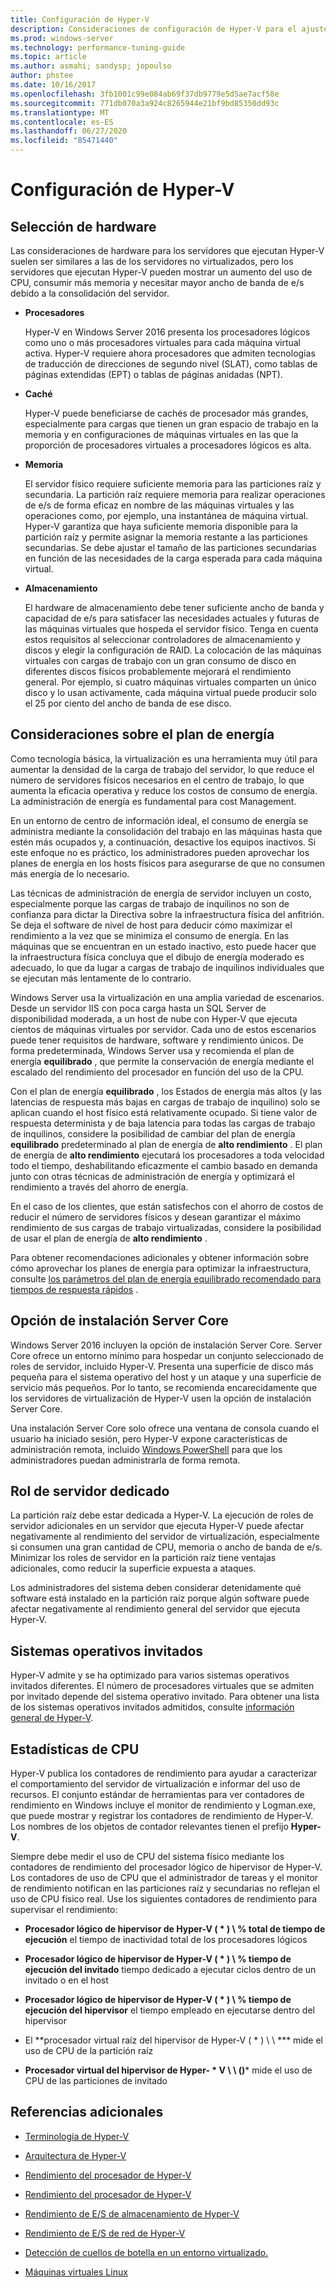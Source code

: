 ```yaml
---
title: Configuración de Hyper-V
description: Consideraciones de configuración de Hyper-V para el ajuste del rendimiento
ms.prod: windows-server
ms.technology: performance-tuning-guide
ms.topic: article
ms.author: asmahi; sandysp; jopoulso
author: phstee
ms.date: 10/16/2017
ms.openlocfilehash: 3fb1001c99e084ab69f37db9779e5d5ae7acf58e
ms.sourcegitcommit: 771db070a3a924c8265944e21bf9bd85350dd93c
ms.translationtype: MT
ms.contentlocale: es-ES
ms.lasthandoff: 06/27/2020
ms.locfileid: "85471440"
---
```

# <a name="hyper-v-configuration"></a>Configuración de Hyper-V

## <a name="hardware-selection"></a>Selección de hardware

Las consideraciones de hardware para los servidores que ejecutan Hyper-V suelen ser similares a las de los servidores no virtualizados, pero los servidores que ejecutan Hyper-V pueden mostrar un aumento del uso de CPU, consumir más memoria y necesitar mayor ancho de banda de e/s debido a la consolidación del servidor.

-   **Procesadores**

    Hyper-V en Windows Server 2016 presenta los procesadores lógicos como uno o más procesadores virtuales para cada máquina virtual activa. Hyper-V requiere ahora procesadores que admiten tecnologías de traducción de direcciones de segundo nivel (SLAT), como tablas de páginas extendidas (EPT) o tablas de páginas anidadas (NPT).

-   **Caché**

    Hyper-V puede beneficiarse de cachés de procesador más grandes, especialmente para cargas que tienen un gran espacio de trabajo en la memoria y en configuraciones de máquinas virtuales en las que la proporción de procesadores virtuales a procesadores lógicos es alta.

-   **Memoria**

    El servidor físico requiere suficiente memoria para las particiones raíz y secundaria. La partición raíz requiere memoria para realizar operaciones de e/s de forma eficaz en nombre de las máquinas virtuales y las operaciones como, por ejemplo, una instantánea de máquina virtual. Hyper-V garantiza que haya suficiente memoria disponible para la partición raíz y permite asignar la memoria restante a las particiones secundarias. Se debe ajustar el tamaño de las particiones secundarias en función de las necesidades de la carga esperada para cada máquina virtual.

-   **Almacenamiento**

    El hardware de almacenamiento debe tener suficiente ancho de banda y capacidad de e/s para satisfacer las necesidades actuales y futuras de las máquinas virtuales que hospeda el servidor físico. Tenga en cuenta estos requisitos al seleccionar controladores de almacenamiento y discos y elegir la configuración de RAID. La colocación de las máquinas virtuales con cargas de trabajo con un gran consumo de disco en diferentes discos físicos probablemente mejorará el rendimiento general. Por ejemplo, si cuatro máquinas virtuales comparten un único disco y lo usan activamente, cada máquina virtual puede producir solo el 25 por ciento del ancho de banda de ese disco.

## <a name="power-plan-considerations"></a>Consideraciones sobre el plan de energía

Como tecnología básica, la virtualización es una herramienta muy útil para aumentar la densidad de la carga de trabajo del servidor, lo que reduce el número de servidores físicos necesarios en el centro de trabajo, lo que aumenta la eficacia operativa y reduce los costos de consumo de energía. La administración de energía es fundamental para cost Management.

En un entorno de centro de información ideal, el consumo de energía se administra mediante la consolidación del trabajo en las máquinas hasta que estén más ocupados y, a continuación, desactive los equipos inactivos. Si este enfoque no es práctico, los administradores pueden aprovechar los planes de energía en los hosts físicos para asegurarse de que no consumen más energía de lo necesario.

Las técnicas de administración de energía de servidor incluyen un costo, especialmente porque las cargas de trabajo de inquilinos no son de confianza para dictar la Directiva sobre la infraestructura física del anfitrión. Se deja el software de nivel de host para deducir cómo maximizar el rendimiento a la vez que se minimiza el consumo de energía. En las máquinas que se encuentran en un estado inactivo, esto puede hacer que la infraestructura física concluya que el dibujo de energía moderado es adecuado, lo que da lugar a cargas de trabajo de inquilinos individuales que se ejecutan más lentamente de lo contrario.

Windows Server usa la virtualización en una amplia variedad de escenarios. Desde un servidor IIS con poca carga hasta un SQL Server de disponibilidad moderada, a un host de nube con Hyper-V que ejecuta cientos de máquinas virtuales por servidor. Cada uno de estos escenarios puede tener requisitos de hardware, software y rendimiento únicos. De forma predeterminada, Windows Server usa y recomienda el plan de energía **equilibrado** , que permite la conservación de energía mediante el escalado del rendimiento del procesador en función del uso de la CPU.

Con el plan de energía **equilibrado** , los Estados de energía más altos (y las latencias de respuesta más bajas en cargas de trabajo de inquilino) solo se aplican cuando el host físico está relativamente ocupado. Si tiene valor de respuesta determinista y de baja latencia para todas las cargas de trabajo de inquilinos, considere la posibilidad de cambiar del plan de energía **equilibrado** predeterminado al plan de energía de **alto rendimiento** . El plan de energía de **alto rendimiento** ejecutará los procesadores a toda velocidad todo el tiempo, deshabilitando eficazmente el cambio basado en demanda junto con otras técnicas de administración de energía y optimizará el rendimiento a través del ahorro de energía.

En el caso de los clientes, que están satisfechos con el ahorro de costos de reducir el número de servidores físicos y desean garantizar el máximo rendimiento de sus cargas de trabajo virtualizadas, considere la posibilidad de usar el plan de energía de **alto rendimiento** .

Para obtener recomendaciones adicionales y obtener información sobre cómo aprovechar los planes de energía para optimizar la infraestructura, consulte [los parámetros del plan de energía equilibrado recomendado para tiempos de respuesta rápidos](../../hardware/power/recommended-balanced-plan-parameters.md) .



## <a name="server-core-installation-option"></a>Opción de instalación Server Core

Windows Server 2016 incluyen la opción de instalación Server Core. Server Core ofrece un entorno mínimo para hospedar un conjunto seleccionado de roles de servidor, incluido Hyper-V. Presenta una superficie de disco más pequeña para el sistema operativo del host y un ataque y una superficie de servicio más pequeños. Por lo tanto, se recomienda encarecidamente que los servidores de virtualización de Hyper-V usen la opción de instalación Server Core.

Una instalación Server Core solo ofrece una ventana de consola cuando el usuario ha iniciado sesión, pero Hyper-V expone características de administración remota, incluido [Windows PowerShell](https://technet.microsoft.com/library/hh848559.aspx) para que los administradores puedan administrarla de forma remota.

## <a name="dedicated-server-role"></a>Rol de servidor dedicado

La partición raíz debe estar dedicada a Hyper-V. La ejecución de roles de servidor adicionales en un servidor que ejecuta Hyper-V puede afectar negativamente al rendimiento del servidor de virtualización, especialmente si consumen una gran cantidad de CPU, memoria o ancho de banda de e/s. Minimizar los roles de servidor en la partición raíz tiene ventajas adicionales, como reducir la superficie expuesta a ataques.

Los administradores del sistema deben considerar detenidamente qué software está instalado en la partición raíz porque algún software puede afectar negativamente al rendimiento general del servidor que ejecuta Hyper-V.

## <a name="guest-operating-systems"></a>Sistemas operativos invitados

Hyper-V admite y se ha optimizado para varios sistemas operativos invitados diferentes. El número de procesadores virtuales que se admiten por invitado depende del sistema operativo invitado. Para obtener una lista de los sistemas operativos invitados admitidos, consulte [información general de Hyper-V](https://technet.microsoft.com/library/hh831531.aspx).

## <a name="cpu-statistics"></a>Estadísticas de CPU

Hyper-V publica los contadores de rendimiento para ayudar a caracterizar el comportamiento del servidor de virtualización e informar del uso de recursos. El conjunto estándar de herramientas para ver contadores de rendimiento en Windows incluye el monitor de rendimiento y Logman.exe, que puede mostrar y registrar los contadores de rendimiento de Hyper-V. Los nombres de los objetos de contador relevantes tienen el prefijo **Hyper-V**.

Siempre debe medir el uso de CPU del sistema físico mediante los contadores de rendimiento del procesador lógico de hipervisor de Hyper-V. Los contadores de uso de CPU que el administrador de tareas y el monitor de rendimiento notifican en las particiones raíz y secundarias no reflejan el uso de CPU físico real. Use los siguientes contadores de rendimiento para supervisar el rendimiento:

- **Procesador lógico de hipervisor de Hyper-V ( \* ) \\ % total de tiempo de ejecución** el tiempo de inactividad total de los procesadores lógicos

- **Procesador lógico de hipervisor de Hyper-V ( \* ) \\ % tiempo de ejecución del invitado** tiempo dedicado a ejecutar ciclos dentro de un invitado o en el host

- **Procesador lógico de hipervisor de Hyper-V ( \* ) \\ % tiempo de ejecución del hipervisor** el tiempo empleado en ejecutarse dentro del hipervisor

- El **procesador virtual raíz del hipervisor de Hyper-V ( \* ) \\ \\ *** mide el uso de CPU de la partición raíz

- **Procesador virtual del hipervisor de Hyper- \* V \\ \\ ()*** mide el uso de CPU de las particiones de invitado


## <a name="additional-references"></a>Referencias adicionales

-   [Terminología de Hyper-V](terminology.md)

-   [Arquitectura de Hyper-V](architecture.md)

-   [Rendimiento del procesador de Hyper-V](processor-performance.md)

-   [Rendimiento del procesador de Hyper-V](memory-performance.md)

-   [Rendimiento de E/S de almacenamiento de Hyper-V](storage-io-performance.md)

-   [Rendimiento de E/S de red de Hyper-V](network-io-performance.md)

-   [Detección de cuellos de botella en un entorno virtualizado.](detecting-virtualized-environment-bottlenecks.md)

-   [Máquinas virtuales Linux](linux-virtual-machine-considerations.md)
